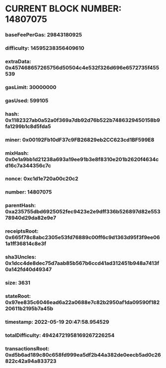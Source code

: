 # CURRENT BLOCK NUMBER: 14807075

### baseFeePerGas: 29843180925
### difficulty: 14595238356409610
### extraData: 0x457468657265756d50504c4e532f326d696e6572735f455539
### gasLimit: 30000000
### gasUsed: 599105
### hash: 0x1182327ab0a52a0f369a7db92d76b522b7486329450158b9fa1299b1c8d5fda5
### miner: 0x00192Fb10dF37c9FB26829eb2CC623cd1BF599E8
### mixHash: 0x0e1a9bb1d21238a693a19ee91b3e8f8310e201b2620f4634cd16c7a344356c7c
### nonce: 0xc1d1e720a00c20c2
### number: 14807075
### parentHash: 0xa235755dbd6925052fec9423e2e9dff336b526897d82e55378940d29da82e9e7
### receiptsRoot: 0x665f78c8abc2305e53fd76889c00ff6c9d1363d95f3f9ee061a1ff36814c8e3f
### sha3Uncles: 0x1dcc4de8dec75d7aab85b567b6ccd41ad312451b948a7413f0a142fd40d49347
### size: 3631
### stateRoot: 0x97ee835c6046ead6a22a0688e7c82b2950af1da09590f18220611b2195b7a45b
### timestamp: 2022-05-19 20:47:58.954529
### totalDifficulty: 49424721958169267226254
### transactionsRoot: 0xd5b6ad189c80c658fd999ea5df2b44a382de0eecb5ad0c26822c42a94a833723
